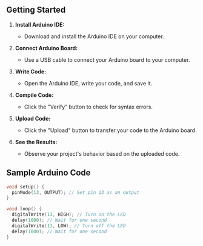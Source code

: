 ## Getting Started

1. **Install Arduino IDE:**
   - Download and install the Arduino IDE on your computer.

2. **Connect Arduino Board:**
   - Use a USB cable to connect your Arduino board to your computer.

3. **Write Code:**
   - Open the Arduino IDE, write your code, and save it.

4. **Compile Code:**
   - Click the "Verify" button to check for syntax errors.

5. **Upload Code:**
   - Click the "Upload" button to transfer your code to the Arduino board.

6. **See the Results:**
   - Observe your project's behavior based on the uploaded code.

## Sample Arduino Code

```cpp
void setup() {
  pinMode(13, OUTPUT); // Set pin 13 as an output
}

void loop() {
  digitalWrite(13, HIGH); // Turn on the LED
  delay(1000); // Wait for one second
  digitalWrite(13, LOW); // Turn off the LED
  delay(1000); // Wait for one second
}